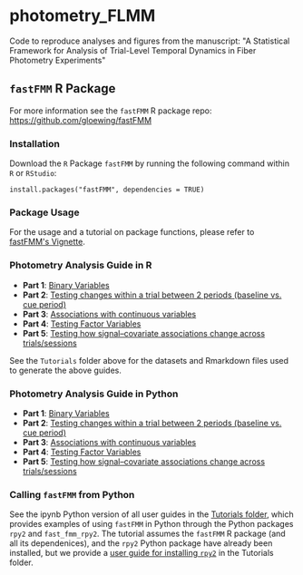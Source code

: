 # photometry_FLMM

Code to reproduce analyses and figures from the manuscript: "A Statistical Framework for Analysis of Trial-Level Temporal Dynamics in Fiber Photometry Experiments"

## `fastFMM` R Package

For more information see the `fastFMM` R package repo: https://github.com/gloewing/fastFMM

### Installation

Download the $\texttt{R}$ Package `fastFMM` by running the following command within $\texttt{R}$ or $\texttt{RStudio}$:

```{R}
install.packages("fastFMM", dependencies = TRUE)
```

###  Package Usage

For the usage and a tutorial on package functions, please refer to [fastFMM's Vignette](https://rpubs.com/gloewinger/1110512). 

### Photometry Analysis Guide in R
- $\textbf{Part 1}$: [Binary Variables](https://rpubs.com/gloewinger/1159094) 
- $\textbf{Part 2}$: [Testing changes within a trial between 2 periods (baseline vs. cue period)](https://rpubs.com/gloewinger/1159127)
- $\textbf{Part 3}$: [Associations with continuous variables](https://rpubs.com/gloewinger/1159129)
- $\textbf{Part 4}$: [Testing Factor Variables](https://rpubs.com/gloewinger/1159411)
- $\textbf{Part 5}$: [Testing how signal–covariate associations change across trials/sessions](https://rpubs.com/gloewinger/1159601)

See the `Tutorials` folder above for the datasets and Rmarkdown files used to generate the above guides.

### Photometry Analysis Guide in Python
- $\textbf{Part 1}$: [Binary Variables](https://github.com/gloewing/photometry_FLMM/blob/main/Tutorials/Photometry%20FLMM%20Guide%20Part%20I/fastFMM-photometry-binary.ipynb)
- $\textbf{Part 2}$: [Testing changes within a trial between 2 periods (baseline vs. cue period)](https://github.com/gloewing/photometry_FLMM/blob/main/Tutorials/Photometry%20FLMM%20Guide%20Part%20II/fastFMM-photometry-withinTrial.ipynb)
- $\textbf{Part 3}$: [Associations with continuous variables](https://github.com/gloewing/photometry_FLMM/blob/main/Tutorials/Photometry%20FLMM%20Guide%20Part%20III/fastFMM-photometry-Correlation.ipynb)
- $\textbf{Part 4}$: [Testing Factor Variables](https://github.com/gloewing/photometry_FLMM/blob/main/Tutorials/Photometry%20FLMM%20Guide%20Part%20IV/fastFMM-photometry-ANOVA.ipynb)
- $\textbf{Part 5}$: [Testing how signal–covariate associations change across trials/sessions](https://github.com/gloewing/photometry_FLMM/blob/main/Tutorials/Photometry%20FLMM%20Guide%20Part%20V/fastFMM-photometry-Interaction.ipynb)

### Calling `fastFMM` from Python
See the ipynb Python version of all user guides in the [Tutorials folder](https://github.com/gloewing/photometry_FLMM/tree/main/Tutorials), which provides examples of using `fastFMM` in Python through the Python packages `rpy2` and `fast_fmm_rpy2`. The tutorial assumes the `fastFMM` R package (and all its dependenices), and the `rpy2` Python package have already been installed, but we provide a [user guide for installing `rpy2`](https://github.com/gloewing/photometry_FLMM/blob/main/Tutorials/Python%20rpy2%20installation/R%20and%20rpy2%20installation%20guide.ipynb) in the Tutorials folder.



